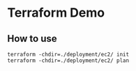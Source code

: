 # Terraform Demo

## How to use

```shell
terraform -chdir=./deployment/ec2/ init
terraform -chdir=./deployment/ec2/ plan
```